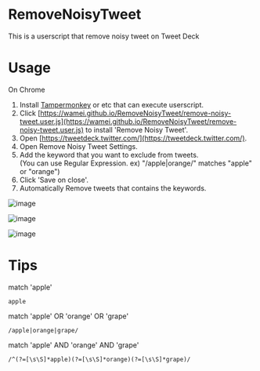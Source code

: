 # RemoveNoisyTweet
This is a userscript that remove noisy tweet on Tweet Deck

# Usage
On Chrome
1. Install [Tampermonkey](https://chrome.google.com/webstore/detail/tampermonkey/dhdgffkkebhmkfjojejmpbldmpobfkfo) or etc that can execute userscript.
1. Click [https://wamei.github.io/RemoveNoisyTweet/remove-noisy-tweet.user.js](https://wamei.github.io/RemoveNoisyTweet/remove-noisy-tweet.user.js) to install 'Remove Noisy Tweet'.
1. Open [https://tweetdeck.twitter.com/](https://tweetdeck.twitter.com/).
1. Open Remove Noisy Tweet Settings.
1. Add the keyword that you want to exclude from tweets.  
  (You can use Regular Expression. ex) "/apple|orange/" matches "apple" or "orange")
1. Click 'Save on close'.
1. Automatically Remove tweets that contains the keywords.

![image](https://user-images.githubusercontent.com/2811188/69854829-69274b80-12cd-11ea-8f9d-fdf446576b6d.png)

![image](https://user-images.githubusercontent.com/2811188/69928924-9445b100-1500-11ea-8d04-0f53cd89fee8.png)

![image](https://user-images.githubusercontent.com/2811188/69928885-682a3000-1500-11ea-9fe7-d0d34fa339e9.png)

# Tips
match 'apple'
```
apple
```

match 'apple' OR 'orange' OR 'grape'
```
/apple|orange|grape/
```

match 'apple' AND 'orange' AND 'grape'
```
/^(?=[\s\S]*apple)(?=[\s\S]*orange)(?=[\s\S]*grape)/
```
